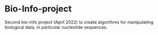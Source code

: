 # Bio-Info-project
Second bio-info project (April 2022) to create algorithms for manipulating biological data, in particular nucleotide sequences. <br>
